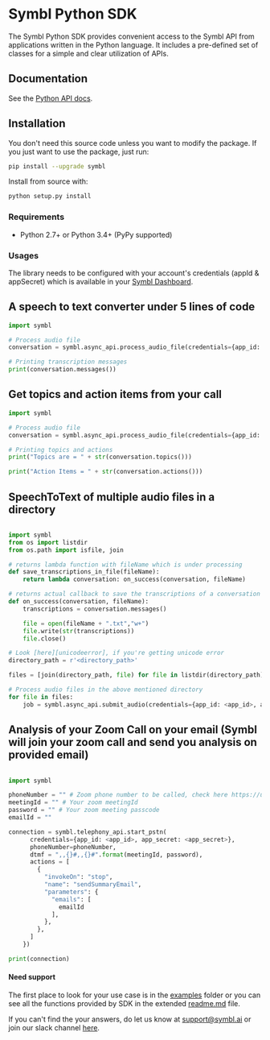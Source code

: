 # Symbl Python SDK

The Symbl Python SDK provides convenient access to the Symbl API from applications written in the Python language. It includes a pre-defined set of classes for a simple and clear utilization of APIs.


## Documentation

See the [Python API docs](https://docs.symbl.ai/docs/).


## Installation

You don't need this source code unless you want to modify the package. If you just
want to use the package, just run:

```sh
pip install --upgrade symbl
```

Install from source with:

```sh
python setup.py install
```

### Requirements

-   Python 2.7+ or Python 3.4+ (PyPy supported)

### Usages

The library needs to be configured with your account's credentials (appId & appSecret) which is
available in your [Symbl Dashboard][api-keys].


## A speech to text converter under 5 lines of code

```python
import symbl

# Process audio file
conversation = symbl.async_api.process_audio_file(credentials={app_id: <app_id>, app_secret: <app_secret>}, file_path=<file_path>)

# Printing transcription messages
print(conversation.messages())
```

## Get topics and action items from your call

```python
import symbl

# Process audio file
conversation = symbl.async_api.process_audio_file(credentials={app_id: <app_id>, app_secret: <app_secret>}, file_path=<file_path>)

# Printing topics and actions
print("Topics are = " + str(conversation.topics()))

print("Action Items = " + str(conversation.actions()))
```

## SpeechToText of multiple audio files in a directory 

```python

import symbl
from os import listdir
from os.path import isfile, join

# returns lambda function with fileName which is under processing
def save_transcriptions_in_file(fileName):
    return lambda conversation: on_success(conversation, fileName)

# returns actual callback to save the transcriptions of a conversation in a file
def on_success(conversation, fileName):
    transcriptions = conversation.messages()

    file = open(fileName + ".txt","w+")
    file.write(str(transcriptions))
    file.close()

# Look [here][unicodeerror], if you're getting unicode error
directory_path = r'<directory_path>'

files = [join(directory_path, file) for file in listdir(directory_path) if isfile(join(directory_path, file))]

# Process audio files in the above mentioned directory
for file in files:
    job = symbl.async_api.submit_audio(credentials={app_id: <app_id>, app_secret: <app_secret>}, file_path=file, wait=False).on_complete(save_transcriptions_in_file(file))

```

## Analysis of your Zoom Call on your email (Symbl will join your zoom call and send you analysis on provided email)

```python

import symbl

phoneNumber = "" # Zoom phone number to be called, check here https://us02web.zoom.us/zoomconference
meetingId = "" # Your zoom meetingId
password = "" # Your zoom meeting passcode
emailId = ""

connection = symbl.telephony_api.start_pstn(
      credentials={app_id: <app_id>, app_secret: <app_secret>},
      phoneNumber=phoneNumber,
      dtmf = ",,{}#,,{}#".format(meetingId, password),
      actions = [
        {
          "invokeOn": "stop",
          "name": "sendSummaryEmail",
          "parameters": {
            "emails": [
              emailId
            ],
          },
        },
      ]
    })

print(connection)

```

#### Need support

The first place to look for your use case is in the [examples][examples] folder or you can see all the functions provided by SDK in the extended [readme.md][extended-readme] file.

If you can't find the your answers, do let us know at support@symbl.ai or join our slack channel [here][slack-invite].

[api-keys]: https://platform.symbl.ai/#/login
[symbl-docs]: https://docs.symbl.ai/docs/
[extended-readme]: https://github.com/symblai/symbl-python/blob/main/symbl/readme.md
[examples]: https://github.com/symblai/symbl-python/tree/main/example
[unicodeerror]: https://stackoverflow.com/questions/37400974/unicode-error-unicodeescape-codec-cant-decode-bytes-in-position-2-3-trunca
[slack-invite]: https://symbldotai.slack.com/join/shared_invite/zt-4sic2s11-D3x496pll8UHSJ89cm78CA#/